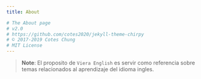 ```yaml
---
title: About

# The About page
# v2.0
# https://github.com/cotes2020/jekyll-theme-chirpy
# © 2017-2019 Cotes Chung
# MIT License
---
```


> **Note**: El proposito de `Viera English` es servir como referencia sobre temas relacionados al aprendizaje del idioma ingles.